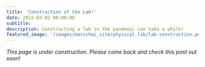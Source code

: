 ```yaml
---
title: 'Construction of the Lab!'
date: 2022-03-02 00:00:00
subtitle: 
description: Constructing a lab in the pandemic can take a while!
featured_image: '/images/marschmi_site/physical_lab/lab-construction.png'
---
```


*This page is under construction. Please come back and check this post out soon!*



